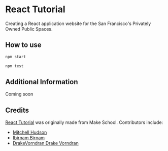 # React Tutorial
Creating a React application website for the San Francisco's Privately Owned Public Spaces.

## How to use
```bash
npm start

npm test
```

## Additional Information
Coming soon

## Credits
[React Tutorial](https://github.com/MakeSchool-Tutorials/React-Fundamentals) was originally made from Make School. Contributors include:
* [Mitchell Hudson](https://github.com/soggybag)
* [Ibirnam Birnam](https://github.com/ibirnam)
* [DrakeVorndran Drake Vorndran](https://github.com/DrakeVorndran)
